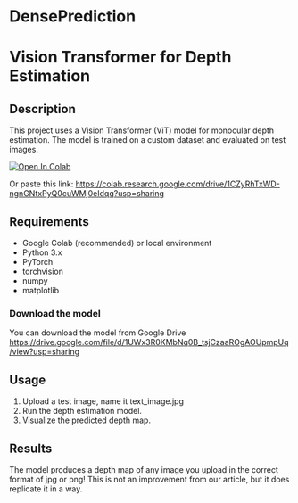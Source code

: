# DensePrediction

# Vision Transformer for Depth Estimation

## Description
This project uses a Vision Transformer (ViT) model for monocular depth estimation. The model is trained on a custom dataset and evaluated on test images.


[![Open In Colab](https://colab.research.google.com/assets/colab-badge.svg)](https://colab.research.google.com/github/Rkeesee11/DensePrediction/blob/main/simplified_midas_reproduction.ipynb)



Or paste this link:
https://colab.research.google.com/drive/1CZyRhTxWD-ngnGNtxPyQ0cuWMj0eIdqq?usp=sharing


## Requirements
- Google Colab (recommended) or local environment
- Python 3.x
- PyTorch
- torchvision
- numpy
- matplotlib

### Download the model
You can download the model from Google Drive
https://drive.google.com/file/d/1UWx3R0KMbNq0B_tsjCzaaROgAOUpmpUq/view?usp=sharing

## Usage
1. Upload a test image, name it text_image.jpg
2. Run the depth estimation model.
3. Visualize the predicted depth map.

## Results
The model produces a depth map of any image you upload in the correct format of jpg or png!
This is not an improvement from our article, but it does replicate it in a way.
